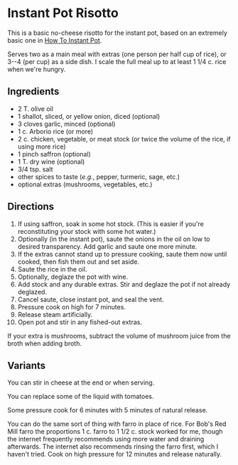 # Instant Pot Risotto

This is a basic no-cheese risotto for the instant pot, based on an extremely basic one in [How To Instant Pot](https://amzn.to/3cwlXm2).

Serves two as a main meal with extras (one person per half cup of rice), or 3--4 (per cup) as a side dish.  I scale the full meal up to at least 1 1/4 c. rice when we're hungry.

## Ingredients

* 2 T. olive oil
* 1 shallot, sliced, or yellow onion, diced (optional)
* 3 cloves garlic, minced (optional)
* 1 c. Arborio rice (or more)
* 2 c. chicken, vegetable, or meat stock (or twice the volume of the rice, if using more rice)
* 1 pinch saffron (optional)
* 1 T. dry wine (optional)
* 3/4 tsp. salt
* other spices to taste (*e.g.*, pepper, turmeric, sage, etc.)
* optional extras (mushrooms, vegetables, etc.)

## Directions

1. If using saffron, soak in some hot stock.  (This is easier if you're reconstituting your stock with some hot water.)
2. Optionally (in the instant pot), saute the onions in the oil on low to desired transparency.  Add garlic and saute one more minute.
3. If the extras cannot stand up to pressure cooking, saute them now until cooked, then fish them out and set aside.
3. Saute the rice in the oil.
4. Optionally, deglaze the pot with wine.
4. Add stock and any durable extras.  Stir and deglaze the pot if not already deglazed.
5. Cancel saute, close instant pot, and seal the vent.
6. Pressure cook on high for 7 minutes.
7. Release steam artificially.
8. Open pot and stir in any fished-out extras.

If your extra is mushrooms, subtract the volume of mushroom juice from the broth when adding broth.

## Variants

You can stir in cheese at the end or when serving.

You can replace some of the liquid with tomatoes.

Some pressure cook for 6 minutes with 5 minutes of natural release.

You can do the same sort of thing with farro in place of rice.  For Bob's Red Mill farro the proportions 1 c. farro to 1 1/2 c. stock worked for me, though the internet frequently recommends using more water and draining afterwards.  The internet also recommends rinsing the farro first, which I haven't tried.  Cook on high pressure for 12 minutes and release naturally.
